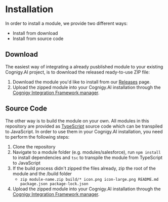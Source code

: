 # Installation

In order to install a module, we provide two different ways:

- Install from download
- Install from source code

## Download
The easiest way of integrating a already pusblished module to your existing Cognigy.AI project, is to download the released  ready-to-use ZIP file:

1. Download the module you'd like to install from our [Releases](../RELEASES.md) page.
2. Upload the zipped module into your Cognigy.AI installation through the [Cognigy Integration Framework manager](https://docs.cognigy.com/docs/integration-framework#section-4-upload-your-module).

## Source Code

The other way is to build the module on your own. All modules in this repository are provided as [TypeScript](https://www.typescriptlang.org/) source code which can be transpiled to JavaScript. In order to use them in your Cognigy.AI installation, you need to perform the following steps:

1. Clone the repository
2. Navigate to a module folder (e.g. modules/salesforce), run `npm install` to install dependencies and `tsc` to transpile the module from TypeScript to JavaScript
3. If the build process didn't zipped the files already, zip the root of the module and the /build folder
    - `zip module-name.zip build/* icon.png icon-large.png README.md package.json package-lock.json`
4. Upload the zipped module into your Cognigy.AI installation through the [Cognigy Integration Framework manager](https://docs.cognigy.com/docs/integration-framework#section-4-upload-your-module).